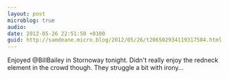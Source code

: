 ```yaml
---
layout: post
microblog: true
audio: 
date: 2012-05-26 22:51:50 +0100
guid: http://samdeane.micro.blog/2012/05/26/t206502934119317504.html
---
```

Enjoyed @BillBailey in Stornoway tonight. Didn't really enjoy the redneck element in the crowd though. They struggle a bit with irony...
